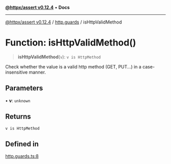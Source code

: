 [**@httpx/assert v0.12.4**](../../README.md) • **Docs**

***

[@httpx/assert v0.12.4](../../README.md) / [http.guards](../README.md) / isHttpValidMethod

# Function: isHttpValidMethod()

> **isHttpValidMethod**(`v`): `v is HttpMethod`

Check whether the value is a valid http method (GET, PUT...) in
a case-insensitive manner.

## Parameters

• **v**: `unknown`

## Returns

`v is HttpMethod`

## Defined in

[http.guards.ts:8](https://github.com/belgattitude/httpx/blob/acde85be3548fccd6cc1a311d7f8d4419e2b6ce0/packages/assert/src/http.guards.ts#L8)
